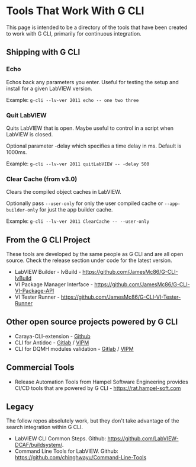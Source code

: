 # Tools That Work With G CLI

This page is intended to be a directory of the tools that have been created to work with G CLI, primarily for continuous integration.

## Shipping with G CLI

### Echo

Echos back any parameters you enter. Useful for testing the setup and install for a given LabVIEW version.

Example:
`g-cli --lv-ver 2011 echo -- one two three`

### Quit LabVIEW

Quits LabVIEW that is open. Maybe useful to control in a script when LabVIEW is closed.

Optional parameter -delay which specifies a time delay in ms. Default is 1000ms.

Example:
`g-cli --lv-ver 2011 quitLabVIEW -- -delay 500 `

### Clear Cache (from v3.0)

Clears the compiled object caches in LabVIEW.

Optionally pass `--user-only` for only the user compiled cache or `--app-builder-only` for just the app builder cache.

Example:
`g-cli --lv-ver 2011 ClearCache -- --user-only`

## From the G CLI Project

These tools are developed by the same people as G CLI and are all open source. Check the release section under code for the latest version.

* LabVIEW Builder - lvBuild - https://github.com/JamesMc86/G-CLI-lvBuild
* VI Package Manager Interface - https://github.com/JamesMc86/G-CLI-VI-Package-API
* VI Tester Runner - https://github.com/JamesMc86/G-CLI-VI-Tester-Runner

## Other open source projects powered by G CLI

* Caraya-CLI-extension - [Github](https://github.com/LabVIEW-Open-Source/Caraya-CLI-extension)
* CLI for Antidoc - [Gitlab](https://gitlab.com/wovalab/open-source/cli-for-antidoc) / [VIPM](https://www.vipm.io/package/wovalab_lib_antidoc_cli/)
* CLI for DQMH modules validation - [Gitlab](https://gitlab.com/dqmhconsortium/open-source/cli-module-validation) /  [VIPM](https://www.vipm.io/package/dqmh_consortium_lib_dqmh_cli_module_validation/)

## Commercial Tools

* Release Automation Tools from Hampel Software Engineering provides CI/CD tools that are powered by G CLI - https://rat.hampel-soft.com

## Legacy

The follow repos absolutely work, but they don't take advantage of the search integration within G CLI.

* LabVIEW CLI Common Steps. Github: https://github.com/LabVIEW-DCAF/buildsystem/.
* Command Line Tools for LabVIEW. Github: https://github.com/chinghwayu/Command-Line-Tools